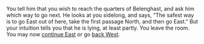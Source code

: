 You tell him that you wish to reach the
quarters of Belenghast, and ask him which
way to go next. He looks at you sidelong, and
says, “The safest way is to go East out of here,
take the first passage North, and then go
East.” But your intuition tells you that he is
lying, at least partly. You leave the room. You
may now [continue East](90) or go
[back West](10).
